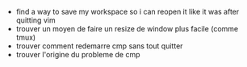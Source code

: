- find a way to save my workspace so i can reopen it like it was after quitting vim
- trouver un moyen de faire un resize de window plus facile (comme tmux)
- trouver comment redemarre cmp sans tout quitter
- trouver l'origine du probleme de cmp
